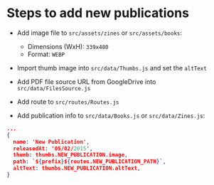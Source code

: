 # Steps to add new publications

- Add image file to `src/assets/zines` or `src/assets/books`:
  - Dimensions (WxH): `339x480`
  - Format: `WEBP`
- Import thumb image into `src/data/Thumbs.js` and set the `altText`

- Add PDF file source URL from GoogleDrive into `src/data/FilesSource.js`

- Add route to `src/routes/Routes.js`

- Add publication info to `src/data/Books.js` or `src/data/Zines.js`:

```json
...
{
  name: 'New Publication',
  releasedAt: '05/02/2015',
  thumb: thumbs.NEW_PUBLICATION.image,
  path: `${prefix}${routes.NEW_PUBLICATION_PATH}`,
  altText: thumbs.NEW_PUBLICATION.altText,
}
```